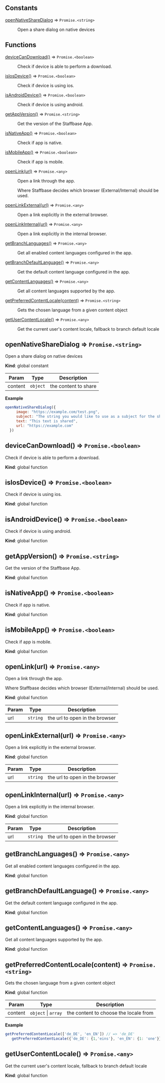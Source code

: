 ## Constants

<dl>
<dt><a href="#openNativeShareDialog">openNativeShareDialog</a> ⇒ <code>Promise.&lt;string&gt;</code></dt>
<dd><p>Open a share dialog on native devices</p>
</dd>
</dl>

## Functions

<dl>
<dt><a href="#deviceCanDownload">deviceCanDownload()</a> ⇒ <code>Promise.&lt;boolean&gt;</code></dt>
<dd><p>Check if device is able to perform a download.</p>
</dd>
<dt><a href="#isIosDevice">isIosDevice()</a> ⇒ <code>Promise.&lt;boolean&gt;</code></dt>
<dd><p>Check if device is using ios.</p>
</dd>
<dt><a href="#isAndroidDevice">isAndroidDevice()</a> ⇒ <code>Promise.&lt;boolean&gt;</code></dt>
<dd><p>Check if device is using android.</p>
</dd>
<dt><a href="#getAppVersion">getAppVersion()</a> ⇒ <code>Promise.&lt;string&gt;</code></dt>
<dd><p>Get the version of the Staffbase App.</p>
</dd>
<dt><a href="#isNativeApp">isNativeApp()</a> ⇒ <code>Promise.&lt;boolean&gt;</code></dt>
<dd><p>Check if app is native.</p>
</dd>
<dt><a href="#isMobileApp">isMobileApp()</a> ⇒ <code>Promise.&lt;boolean&gt;</code></dt>
<dd><p>Check if app is mobile.</p>
</dd>
<dt><a href="#openLink">openLink(url)</a> ⇒ <code>Promise.&lt;any&gt;</code></dt>
<dd><p>Open a link through the app.</p>
<p>Where Staffbase decides which browser (External/Internal)
should be used.</p>
</dd>
<dt><a href="#openLinkExternal">openLinkExternal(url)</a> ⇒ <code>Promise.&lt;any&gt;</code></dt>
<dd><p>Open a link explicitly in the external browser.</p>
</dd>
<dt><a href="#openLinkInternal">openLinkInternal(url)</a> ⇒ <code>Promise.&lt;any&gt;</code></dt>
<dd><p>Open a link explicitly in the internal browser.</p>
</dd>
<dt><a href="#getBranchLanguages">getBranchLanguages()</a> ⇒ <code>Promise.&lt;any&gt;</code></dt>
<dd><p>Get all enabled content languages configured in the app.</p>
</dd>
<dt><a href="#getBranchDefaultLanguage">getBranchDefaultLanguage()</a> ⇒ <code>Promise.&lt;any&gt;</code></dt>
<dd><p>Get the default content language configured in the app.</p>
</dd>
<dt><a href="#getContentLanguages">getContentLanguages()</a> ⇒ <code>Promise.&lt;any&gt;</code></dt>
<dd><p>Get all content languages supported by the app.</p>
</dd>
<dt><a href="#getPreferredContentLocale">getPreferredContentLocale(content)</a> ⇒ <code>Promise.&lt;string&gt;</code></dt>
<dd><p>Gets the chosen language from a given content object</p>
</dd>
<dt><a href="#getUserContentLocale">getUserContentLocale()</a> ⇒ <code>Promise.&lt;any&gt;</code></dt>
<dd><p>Get the current user&#39;s content locale, fallback to branch default locale</p>
</dd>
</dl>

<a name="openNativeShareDialog"></a>

## openNativeShareDialog ⇒ <code>Promise.&lt;string&gt;</code>
Open a share dialog on native devices

**Kind**: global constant  

| Param | Type | Description |
| --- | --- | --- |
| content | <code>object</code> | the content to share |

**Example**  
```js
openNativeShareDialog({
     image: "https://example.com/test.png",
     subject: "The string you would like to use as a subject for the share",
     text: "This text is shared",
     url: "https://example.com"
  })
```
<a name="deviceCanDownload"></a>

## deviceCanDownload() ⇒ <code>Promise.&lt;boolean&gt;</code>
Check if device is able to perform a download.

**Kind**: global function  
<a name="isIosDevice"></a>

## isIosDevice() ⇒ <code>Promise.&lt;boolean&gt;</code>
Check if device is using ios.

**Kind**: global function  
<a name="isAndroidDevice"></a>

## isAndroidDevice() ⇒ <code>Promise.&lt;boolean&gt;</code>
Check if device is using android.

**Kind**: global function  
<a name="getAppVersion"></a>

## getAppVersion() ⇒ <code>Promise.&lt;string&gt;</code>
Get the version of the Staffbase App.

**Kind**: global function  
<a name="isNativeApp"></a>

## isNativeApp() ⇒ <code>Promise.&lt;boolean&gt;</code>
Check if app is native.

**Kind**: global function  
<a name="isMobileApp"></a>

## isMobileApp() ⇒ <code>Promise.&lt;boolean&gt;</code>
Check if app is mobile.

**Kind**: global function  
<a name="openLink"></a>

## openLink(url) ⇒ <code>Promise.&lt;any&gt;</code>
Open a link through the app.

Where Staffbase decides which browser (External/Internal)
should be used.

**Kind**: global function  

| Param | Type | Description |
| --- | --- | --- |
| url | <code>string</code> | the url to open in the browser |

<a name="openLinkExternal"></a>

## openLinkExternal(url) ⇒ <code>Promise.&lt;any&gt;</code>
Open a link explicitly in the external browser.

**Kind**: global function  

| Param | Type | Description |
| --- | --- | --- |
| url | <code>string</code> | the url to open in the browser |

<a name="openLinkInternal"></a>

## openLinkInternal(url) ⇒ <code>Promise.&lt;any&gt;</code>
Open a link explicitly in the internal browser.

**Kind**: global function  

| Param | Type | Description |
| --- | --- | --- |
| url | <code>string</code> | the url to open in the browser |

<a name="getBranchLanguages"></a>

## getBranchLanguages() ⇒ <code>Promise.&lt;any&gt;</code>
Get all enabled content languages configured in the app.

**Kind**: global function  
<a name="getBranchDefaultLanguage"></a>

## getBranchDefaultLanguage() ⇒ <code>Promise.&lt;any&gt;</code>
Get the default content language configured in the app.

**Kind**: global function  
<a name="getContentLanguages"></a>

## getContentLanguages() ⇒ <code>Promise.&lt;any&gt;</code>
Get all content languages supported by the app.

**Kind**: global function  
<a name="getPreferredContentLocale"></a>

## getPreferredContentLocale(content) ⇒ <code>Promise.&lt;string&gt;</code>
Gets the chosen language from a given content object

**Kind**: global function  

| Param | Type | Description |
| --- | --- | --- |
| content | <code>object</code> \| <code>array</code> | the content to choose the locale from |

**Example**  
```js
getPreferredContentLocale(['de_DE', 'en_EN']) // => 'de_DE'
   getPreferredContentLocale({'de_DE': {1,'eins'}, 'en_EN': {1: 'one'}}) // => 'de_DE'
```
<a name="getUserContentLocale"></a>

## getUserContentLocale() ⇒ <code>Promise.&lt;any&gt;</code>
Get the current user's content locale, fallback to branch default locale

**Kind**: global function  
